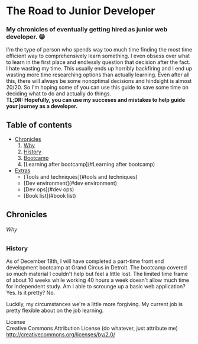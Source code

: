 # The Road to Junior Developer
### My chronicles of eventually getting hired as junior web developer. :grin:

I'm the type of person who spends way too much time finding the most time efficient way to comprehensively learn something. I even obsess over what to learn in the first place and endlessly question that decision after the fact. I hate wasting my time. This usually ends up horribly backfiring and I end up wasting more time researching options than actually learning. Even after all this, there will always be some nonoptimal decisions and hindsight is almost 20/20. So I'm hoping some of you can use this guide to save some time on deciding what to do and actually do things.   
__TL;DR: Hopefully, you can use my succeses and mistakes to help guide your journey as a developer.__

## Table of contents

- [Chronicles](#chronicles)
  1. [Why](#why)
  2. [History](#history)
  3. [Bootcamp](#bootcamp)
  4. [Learning after bootcamp](#Learning after bootcamp)
- [Extras](#extras)
  - [Tools and techniques](#tools and techniques)
  - [Dev environment](#dev environment)
  - [Dev ops](#dev ops)
  - [Book list](#book list)


## Chronicles
###### Why



### History

As of December 18th, I will have completed a part-time front end development bootcamp at Grand Circus in Detroit. The bootcamp covered so much material I couldn't help but feel a little lost. The limited time frame of about 10 weeks while working 40 hours a week doesn't allow much time for independent study. Am I able to scrounge up a basic web application? Yes. Is it pretty? No.

Luckily, my circumstances we're a little more forgiving. My current job is pretty flexible about on the job learning.






License  
Creative Commons Attribution License (do whatever, just attribute me) http://creativecommons.org/licenses/by/2.0/
